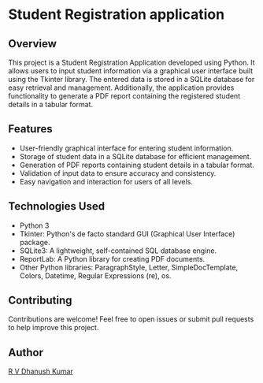 # Student Registration application 

## Overview
This project is a Student Registration Application developed using Python. It allows users to input student information via a graphical user interface built using the Tkinter library. The entered data is stored in a SQLite database for easy retrieval and management. Additionally, the application provides functionality to generate a PDF report containing the registered student details in a tabular format.

## Features
- User-friendly graphical interface for entering student information.
- Storage of student data in a SQLite database for efficient management.
- Generation of PDF reports containing student details in a tabular format.
- Validation of input data to ensure accuracy and consistency.
- Easy navigation and interaction for users of all levels.

## Technologies Used
- Python 3
- Tkinter: Python's de facto standard GUI (Graphical User Interface) package.
- SQLite3: A lightweight, self-contained SQL database engine.
- ReportLab: A Python library for creating PDF documents.
- Other Python libraries: ParagraphStyle, Letter, SimpleDocTemplate, Colors, Datetime, Regular Expressions (re), os.


## Contributing
Contributions are welcome! Feel free to open issues or submit pull requests to help improve this project.

## Author
[R V Dhanush Kumar](https://github.com/RVDhanushkumar)

